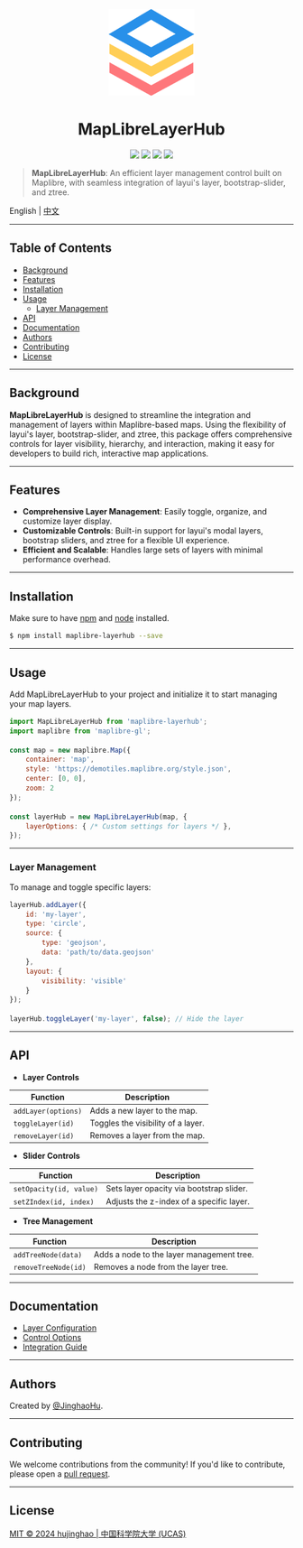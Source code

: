 <p align="center"><img src="images/maplibre_layerhub.svg" width="30%" /></p>

<h1 align='center'>MapLibreLayerHub</h1>

<p align="center">
<a href=""><img src="https://img.shields.io/badge/version-1.0-yellow.svg" /></a>
<a href=""><img src="https://img.shields.io/badge/author-Jinghao%20Hu-orange.svg" /></a>
<a href=""><img src="https://img.shields.io/badge/language-TypeScript-blue.svg" /></a>
<a href="http://opensource.org/licenses/MIT"><img src="https://img.shields.io/badge/license-MIT-green.svg" /></a>
</p>

> **MapLibreLayerHub**: An efficient layer management control built on Maplibre, with seamless integration of layui's layer, bootstrap-slider, and ztree.

English | [中文](README_CN.md)

---

## Table of Contents

- [Background](#background)
- [Features](#features)
- [Installation](#installation)
- [Usage](#usage)
  - [Layer Management](#layer-management)
- [API](#api)
- [Documentation](#documentation)
- [Authors](#authors)
- [Contributing](#contributing)
- [License](#license)

---

## Background

**MapLibreLayerHub** is designed to streamline the integration and management of layers within Maplibre-based maps. Using the flexibility of layui's layer, bootstrap-slider, and ztree, this package offers comprehensive controls for layer visibility, hierarchy, and interaction, making it easy for developers to build rich, interactive map applications.

---

## Features

- **Comprehensive Layer Management**: Easily toggle, organize, and customize layer display.
- **Customizable Controls**: Built-in support for layui's modal layers, bootstrap sliders, and ztree for a flexible UI experience.
- **Efficient and Scalable**: Handles large sets of layers with minimal performance overhead.
  
---

## Installation

Make sure to have [npm](https://npmjs.com) and [node](http://nodejs.org) installed.

```sh
$ npm install maplibre-layerhub --save
```

---

## Usage

Add MapLibreLayerHub to your project and initialize it to start managing your map layers.

```javascript
import MapLibreLayerHub from 'maplibre-layerhub';
import maplibre from 'maplibre-gl';

const map = new maplibre.Map({
    container: 'map',
    style: 'https://demotiles.maplibre.org/style.json',
    center: [0, 0],
    zoom: 2
});

const layerHub = new MapLibreLayerHub(map, {
    layerOptions: { /* Custom settings for layers */ },
});
```

---

### Layer Management

To manage and toggle specific layers:

```javascript
layerHub.addLayer({
    id: 'my-layer',
    type: 'circle',
    source: {
        type: 'geojson',
        data: 'path/to/data.geojson'
    },
    layout: {
        visibility: 'visible'
    }
});

layerHub.toggleLayer('my-layer', false); // Hide the layer
```

---

## API

- **Layer Controls**

| Function            | Description                           |
|---------------------|---------------------------------------|
| `addLayer(options)` | Adds a new layer to the map.          |
| `toggleLayer(id)`   | Toggles the visibility of a layer.    |
| `removeLayer(id)`   | Removes a layer from the map.         |

- **Slider Controls**

| Function                   | Description                                |
|----------------------------|--------------------------------------------|
| `setOpacity(id, value)`    | Sets layer opacity via bootstrap slider.   |
| `setZIndex(id, index)`     | Adjusts the z-index of a specific layer.   |

- **Tree Management**

| Function              | Description                            |
|-----------------------|----------------------------------------|
| `addTreeNode(data)`   | Adds a node to the layer management tree. |
| `removeTreeNode(id)`  | Removes a node from the layer tree.       |

---

## Documentation
- [Layer Configuration](docs/layer-config.md)
- [Control Options](docs/control-options.md)
- [Integration Guide](docs/integration.md)

---

## Authors

Created by [@JinghaoHu](https://github.com/hujinghaoabcd).

---

## Contributing

We welcome contributions from the community! If you'd like to contribute, please open a [pull request](https://github.com/hujinghaoabcd/MapLibreLayerHub/pulls).

---

## License

[MIT © 2024 hujinghao | 中国科学院大学 (UCAS)](./LICENSE)


